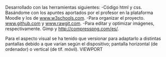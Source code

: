 Desarrollado con las herramientas siguientes:
-Código html y css. Basándome con los apuntes aportados por el profesor en la plataforma Moodle y los de www.w3schools.com.
-Para organizar el proyecto. www.github.com y www.rawgit.com.
-Para editar y optimizar imágenes, respectivamente. Gimp y http://compresspng.com/es/. 

Para el aspecto visual se ha tenido que versionar para adaptarlo a distintas pantallas debido a que varían según el dispositivo; pantalla horizontal (de ordenador) o vertical (de tlf. móvil). VIEWPORT
